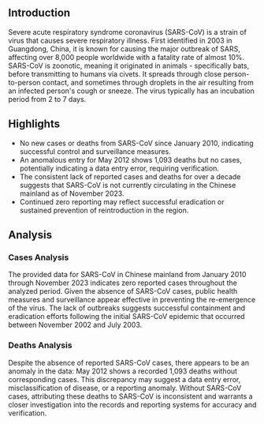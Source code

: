 ## Introduction

Severe acute respiratory syndrome coronavirus (SARS-CoV) is a strain of virus that causes severe respiratory illness. First identified in 2003 in Guangdong, China, it is known for causing the major outbreak of SARS, affecting over 8,000 people worldwide with a fatality rate of almost 10%. SARS-CoV is zoonotic, meaning it originated in animals - specifically bats, before transmitting to humans via civets. It spreads through close person-to-person contact, and sometimes through droplets in the air resulting from an infected person's cough or sneeze. The virus typically has an incubation period from 2 to 7 days.

## Highlights

- No new cases or deaths from SARS-CoV since January 2010, indicating successful control and surveillance measures. <br/>
- An anomalous entry for May 2012 shows 1,093 deaths but no cases, potentially indicating a data entry error, requiring verification. <br/>
- The consistent lack of reported cases and deaths for over a decade suggests that SARS-CoV is not currently circulating in the Chinese mainland as of November 2023. <br/>
- Continued zero reporting may reflect successful eradication or sustained prevention of reintroduction in the region. <br/>
## Analysis

### Cases Analysis

The provided data for SARS-CoV in Chinese mainland from January 2010 through November 2023 indicates zero reported cases throughout the analyzed period. Given the absence of SARS-CoV cases, public health measures and surveillance appear effective in preventing the re-emergence of the virus. The lack of outbreaks suggests successful containment and eradication efforts following the initial SARS-CoV epidemic that occurred between November 2002 and July 2003.

### Deaths Analysis

Despite the absence of reported SARS-CoV cases, there appears to be an anomaly in the data: May 2012 shows a recorded 1,093 deaths without corresponding cases. This discrepancy may suggest a data entry error, misclassification of disease, or a reporting anomaly. Without SARS-CoV cases, attributing these deaths to SARS-CoV is inconsistent and warrants a closer investigation into the records and reporting systems for accuracy and verification.

